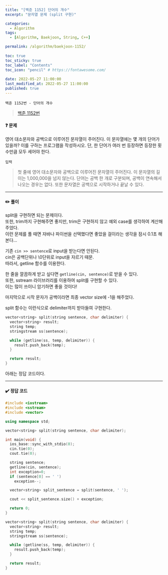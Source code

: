 ```yaml
---
title: "[백준 1152] 단어의 개수"
excerpt: "문자열 문제 (split 구현)"

categories:
  - Algorithm
tags:
  - [Algorithm, Baekjoon, String, C++]

permalink: /algorithm/baekjoon-1152/
 
toc: true
toc_sticky: true
toc_label: "Contents"
toc_icon: "pencil" # https://fontawesome.com/
 
date: 2022-05-27 11:00:00
last_modified_at: 2022-05-27 11:00:00
published: true
---
```


`백준 1152번 - 단어의 개수`  

> [백준 1152번](https://www.acmicpc.net/problem/1152)  

#### ❓ 문제

영어 대소문자와 공백으로 이루어진 문자열이 주어진다. 이 문자열에는 몇 개의 단어가 있을까? 이를 구하는 프로그램을 작성하시오. 단, 한 단어가 여러 번 등장하면 등장한 횟수만큼 모두 세어야 한다.  

`입력`  

> 첫 줄에 영어 대소문자와 공백으로 이루어진 문자열이 주어진다. 이 문자열의 길이는 1,000,000을 넘지 않는다. 단어는 공백 한 개로 구분되며, 공백이 연속해서 나오는 경우는 없다. 또한 문자열은 공백으로 시작하거나 끝날 수 있다.  

---  

#### ✏️ 풀이

split을 구현하면 되는 문제이다.  
또한, trim까지 구현해주면 좋지만, trim은 구현하지 않고 예외 case를 생각하여 계산해주었다.  
이런 문제를 풀 때면 자바나 파이썬을 선택했다면 좋았을 걸이라는 생각을 잠시 0.1초 해본다...  

기존 `cin >> sentence`로 input을 받는다면 안된다.  
cin은 공백단위나 \0단위로 input을 자르기 때문.  
따라서, getline 함수를 이용한다.  

한 줄을 깔끔하게 받고 싶다면 `getline(cin, sentence)`로 받을 수 있다.  
또한, sstream 라이브러리를 이용하여 split를 구현할 수 있다.  
이는 많이 쓰이니 암기하면 좋을 것이다!    

마지막으로 시작 문자가 공백이라면 최종 vector size에 -1을 해주었다.  

split 함수는 이런식으로 delimiter까지 받아들여 구현한다.  
```cpp
vector<string> split(string sentence, char delimiter) {
  vector<string> result;
  string temp;
  stringstream ss(sentence);

  while (getline(ss, temp, delimiter)) {
    result.push_back(temp);
  }

  return result;
}
```

아래는 정답 코드이다.  

---

#### ✔️ 정답 코드

```cpp
#include <iostream>
#include <sstream>
#include <vector>

using namespace std;

vector<string> split(string sentence, char delimiter);

int main(void) {
  ios_base::sync_with_stdio(0);
  cin.tie(0);
  cout.tie(0);

  string sentence;
  getline(cin, sentence);
  int exception=0;
  if (sentence[0] == ' ')
    exception--;

  vector<string> split_sentence = split(sentence, ' ');

  cout << split_sentence.size() + exception;

  return 0;
}

vector<string> split(string sentence, char delimiter) {
  vector<string> result;
  string temp;
  stringstream ss(sentence);

  while (getline(ss, temp, delimiter)) {
    result.push_back(temp);
  }

  return result;
}
```